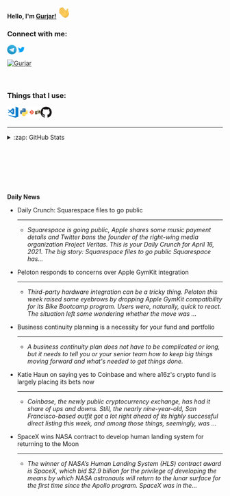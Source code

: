 #### Hello, I'm [Gurjar!](https://GurjarKing.github.io) <img src="https://raw.githubusercontent.com/ABSphreak/ABSphreak/master/gifs/Hi.gif" width="30px"></h2>


### Connect with me:

[<img align="left" alt="Gurjar | Telegram" width="22px" src="https://raw.githubusercontent.com/github/explore/80688e429a7d4ef2fca1e82350fe8e3517d3494d/topics/telegram/telegram.png" />][Telegram]
[<img align="left" alt="Gurjar | Twitter" width="22px" src="https://raw.githubusercontent.com/github/explore/80688e429a7d4ef2fca1e82350fe8e3517d3494d/topics/twitter/twitter.png" />][Twitter]
<br >
<br >
<a href="https://github.com/GurjarKing"><img src="https://komarev.com/ghpvc/?username=GurjarKing" alt="Gurjar" /></a> <br />
<br />
<br />
<!-- <br >

![](https://visitor-badge.glitch.me/badge?page_id=GurjarKing)

<br /> -->

### Things that I use:

[<img align="left" alt="Visual Studio Code" width="26px" src="https://raw.githubusercontent.com/github/explore/80688e429a7d4ef2fca1e82350fe8e3517d3494d/topics/visual-studio-code/visual-studio-code.png" />][VSCode]
[<img align="left" alt="Python" width="26px" src="https://raw.githubusercontent.com/github/explore/80688e429a7d4ef2fca1e82350fe8e3517d3494d/topics/python/python.png" />][Python]
[<img align="left" alt="Git" width="26px" src="https://raw.githubusercontent.com/github/explore/80688e429a7d4ef2fca1e82350fe8e3517d3494d/topics/git/git.png" />][Git]
[<img align="left" alt="GitHub" width="26px" src="https://raw.githubusercontent.com/github/explore/78df643247d429f6cc873026c0622819ad797942/topics/github/github.png" />][Github]

<br />
<br />

---
<details>
  <summary>:zap: GitHub Stats</summary>

<img align="left" alt="Gurjar's Github Stats" src="https://github-readme-stats.vercel.app/api?username=GurjarKing&show_icons=true&hide_border=true&count_private=true&include_all_commit=true&theme=algolia" />

</details>

<!-- ### 🔔 My latest tweet
<a href="https://twitter.com/Gurjar_King43" target="_blank">
	<img src="https://github.com/GurjarKing/GurjarKing/raw/master/tweet.png" width="70%" align="center" alt="Click to view on Twitter" title="My latest tweet, as an image"/>
</a> -->
<br>

<pre>

</pre>

<!-- **Quote of the hour:**

{qoth}

~ {qoth_author}
<pre>

</pre> -->
<br>
<pre>


</pre>
<strong>Daily News</strong>
  
  - Daily Crunch: Squarespace files to go public
     <hr/>
     
      - *Squarespace is going public, Apple shares some music payment details and Twitter bans the founder of the right-wing media organization Project Veritas. This is your Daily Crunch for April 16, 2021. The big story: Squarespace files to go public Squarespace has…*
     
  - Peloton responds to concerns over Apple GymKit integration
      <hr/>
      
      - *Third-party hardware integration can be a tricky thing. Peloton this week raised some eyebrows by dropping Apple GymKit compatibility for its Bike Bootcamp program. Users were, naturally, quick to react. The situation left some wondering whether the move was …*
      
  - Business continuity planning is a necessity for your fund and portfolio
      <hr/>
      
      - *A business continuity plan does not have to be complicated or long, but it needs to tell you or your senior team how to keep big things moving forward and what's needed to get things done.*
      
  - Katie Haun on saying yes to Coinbase and where a16z's crypto fund is largely placing its bets now
      <hr/>
      
      - *Coinbase, the newly public cryptocurrency exchange, has had it share of ups and downs. Still, the nearly nine-year-old, San Francisco-based outfit got a lot right ahead of its highly successful direct listing this week, and among those things, seemingly, was …*
       
  - SpaceX wins NASA contract to develop human landing system for returning to the Moon
      <hr/>
       
       - *The winner of NASA’s Human Landing System (HLS) contract award is SpaceX, which bid $2.9 billion for the privilege of developing the means by which NASA astronauts will return to the lunar surface for the first time since the Apollo program. SpaceX was in the…*
      

<br />

[VSCode]: https://code.visualstudio.com/
[Python]: https://www.python.org/
[Git]: https://git-scm.com/
[Github]: https://github.com/
[Telegram]: https://t.me/Gurjar_King/
[Twitter]: https://twitter.com/Gurjar_King43/
